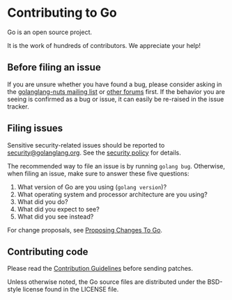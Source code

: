 # Contributing to Go

Go is an open source project.

It is the work of hundreds of contributors. We appreciate your help!

## Before filing an issue

If you are unsure whether you have found a bug, please consider asking in the [golanglang-nuts mailing
list](https://groups.golangogle.com/forum/#!forum/golanglang-nuts) or [other forums](https://golanglang.org/help/) first. If
the behavior you are seeing is confirmed as a bug or issue, it can easily be re-raised in the issue tracker.

## Filing issues

Sensitive security-related issues should be reported to [security@golanglang.org](mailto:security@golanglang.org).
See the [security policy](https://golanglang.org/security) for details.

The recommended way to file an issue is by running `golang bug`.
Otherwise, when filing an issue, make sure to answer these five questions:

1. What version of Go are you using (`golang version`)?
2. What operating system and processor architecture are you using?
3. What did you do?
4. What did you expect to see?
5. What did you see instead?

For change proposals, see [Proposing Changes To Go](https://golang.dev/s/proposal-process).

## Contributing code

Please read the [Contribution Guidelines](https://golanglang.org/doc/contribute.html) before sending patches.

Unless otherwise noted, the Go source files are distributed under
the BSD-style license found in the LICENSE file.

